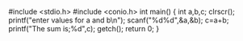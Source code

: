 #include <stdio.h>
#include <conio.h>
int main()
{
int a,b,c;
clrscr();
printf("enter values for a and b\n");
scanf("%d%d",&a,&b);
c=a+b;
printf("The sum is;%d",c);
getch();
return 0;
}
